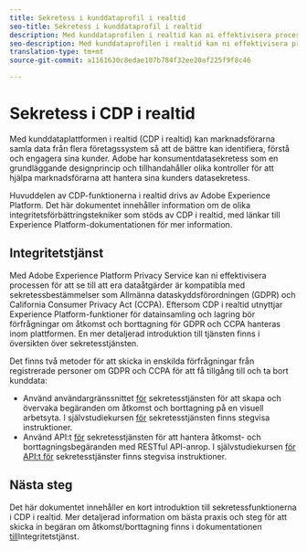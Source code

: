 ```yaml
---
title: Sekretess i kunddataprofil i realtid
seo-title: Sekretess i kunddataprofil i realtid
description: Med kunddataprofilen i realtid kan ni effektivisera processen att se till att era dataåtgärder följer sekretessreglerna.
seo-description: Med kunddataprofilen i realtid kan ni effektivisera processen att se till att era dataåtgärder följer sekretessreglerna.
translation-type: tm+mt
source-git-commit: a1161630c8edae107b784f32ee20af225f9f8c46

---
```



# Sekretess i CDP i realtid

Med kunddataplattformen i realtid (CDP i realtid) kan marknadsförarna samla data från flera företagssystem så att de bättre kan identifiera, förstå och engagera sina kunder. Adobe har konsumentdatasekretess som en grundläggande designprincip och tillhandahåller olika kontroller för att hjälpa marknadsförarna att hantera sina kunders datasekretess.

Huvuddelen av CDP-funktionerna i realtid drivs av Adobe Experience Platform. Det här dokumentet innehåller information om de olika integritetsförbättringstekniker som stöds av CDP i realtid, med länkar till Experience Platform-dokumentationen för mer information.

## Integritetstjänst

Med Adobe Experience Platform Privacy Service kan ni effektivisera processen för att se till att era dataåtgärder är kompatibla med sekretessbestämmelser som Allmänna dataskyddsförordningen (GDPR) och California Consumer Privacy Act (CCPA). Eftersom CDP i realtid utnyttjar Experience Platform-funktioner för datainsamling och lagring bör förfrågningar om åtkomst och borttagning för GDPR och CCPA hanteras inom plattformen. En mer detaljerad introduktion till tjänsten finns i översikten över [](../../privacy-service/home.md) sekretesstjänsten.

Det finns två metoder för att skicka in enskilda förfrågningar från registrerade personer om GDPR och CCPA för att få tillgång till och ta bort kunddata:

* Använd användargränssnittet [för](https://gdprui.cloud.adobe.io/) sekretesstjänsten för att skapa och övervaka begäranden om åtkomst och borttagning på en visuell arbetsyta. I självstudiekursen [för](../../privacy-service/ui/overview.md) sekretesstjänsten finns stegvisa instruktioner.
* Använd API:t [för](https://www.adobe.io/apis/experienceplatform/home/api-reference.html#!acpdr/swagger-specs/privacy-service.yaml) sekretesstjänsten för att hantera åtkomst- och borttagningsbegäranden med RESTful API-anrop. I självstudiekursen [för API:t för](../../privacy-service/api/getting-started.md) sekretesstjänster finns stegvisa instruktioner.

<!-- (Capability will not be available for November GA) 
## Opt-out capabilities

Real-time CDP provides two types of consumer opt-out capabilities:

1. **General opt-out**: (Waiting on info)
1. **Segment-level opt-out of sale**: Opt-out of sale requests are captured using the Profile Privacy mixin (see the section on "Handling opt-out requests" in the [Real-time Customer Profile overview](../../profile/home.md) for more information). Using this, you can exclude users who have opted out from a segment using boolean logic ("AND NOT") in the segment predicate.
-->

## Nästa steg

Det här dokumentet innehåller en kort introduktion till sekretessfunktionerna i CDP i realtid. Mer detaljerad information om bästa praxis och steg för att skicka in begäran om åtkomst/borttagning finns i dokumentationen [till](../../privacy-service/home.md)Integritetstjänst.